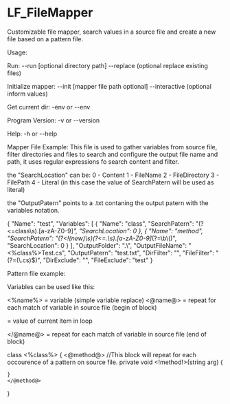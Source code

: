 # LF_FileMapper
Customizable file mapper, search values in a source file and create a new file based on a pattern file.

Usage:

Run:
 --run <mapper file name> [optional directory path]
     --replace (optional replace existing files)

Initialize mapper:
 --init <mapper file name> [mapper file path optional]
     --interactive (optional inform values)

Get current dir:
  -env or --env

Program Version:
  -v or --version
  
Help:
  -h or --help
  
Mapper File Example:
This file is used to gather variables from source file, filter directories and files to search and configure the output file name and path, it uses regular expressions fo search content and filter.

the "SearchLocation" can be:
0 - Content
1 - FileName
2 - FileDirectory
3 - FilePath
4 - Literal (in this case the value of SearchPatern will be used as literal)

the "OutputPatern" points to a .txt contaning the output patern with the variables notation.

{
    "Name": "test",
    "Variables": [
        {
            "Name": "class",
            "SearchPatern": "(?<=class\\s).[a-zA-Z0-9]*",
            "SearchLocation": 0
        },
        {
            "Name": "method",
            "SearchPatern": "(?<!(new)\\s)(?<=.\\s).[a-zA-Z0-9]*(?=\\b\\()",
            "SearchLocation": 0
        }
    ],
    "OutputFolder": ".\\",
    "OutputFileName": "<%class%>Test.cs",
    "OutputPatern": "test.txt",
    "DirFilter": "",
    "FileFilter": "(?=(\\.cs)$)",
    "DirExclude": "",
    "FileExclude": "test"
}

Pattern file example:

Variables can be used like this:

<%name%> = variable (simple variable replace)
<@name@> = repeat for each match of variable in source file (begin of block) 
<!name!> = value of current item in loop
</@name@> = repeat for each match of variable in source file (end of block)

class <%class%>
{
    <@method@> //This block will repeat for each occourence of a pattern on source file.
    private void <!method!>(string arg)
    {
    
    }
    </@method@>
}



